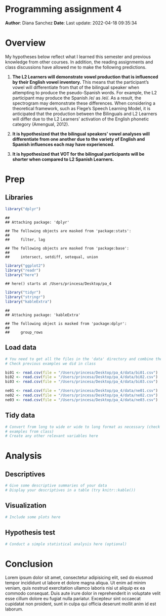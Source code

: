 Programming assignment 4
================

**Author**: Diana Sanchez **Date**: Last update: 2022-04-18 09:35:34

# Overview

<!-- 
  Talk briefly about what you did here 
  Describe your hypotheses
-->

My hypotheses below reflect what I learned this semester and previous
knowledge from other courses. In addition, the reading assignments and
class discussions have allowed me to make the following predictions.

1.  **The L2 Learners will demonstrate vowel production that is
    influenced by their English vowel inventory.** This means that the
    participant’s vowel will differentiate from that of the bilingual
    speaker when attempting to produce the pseudo-Spanish words. For
    example, the L2 participant may produce the Spanish /e/ as /ei/. As
    a result, the spectrogram may demonstrate these differences. When
    considering a theoretical framework, such as Flege’s Speech Learning
    Model, it is anticipated that the production between the Bilinguals
    and L2 Learners will differ due to the L2 Learners’ activation of
    the English phonetic category (Amengual, 2012).

2.  **It is hypothesized that the bilingual speakers’ vowel analyses
    will differentiate from one another due to the variety of English
    and Spanish influences each may have experienced.**

3.  **It is hypothesized that VOT for the bilingual participants will be
    shorter when compared to L2 Spanish Learners.**

# Prep

## Libraries

``` r
library("dplyr")   
```

    ## 
    ## Attaching package: 'dplyr'

    ## The following objects are masked from 'package:stats':
    ## 
    ##     filter, lag

    ## The following objects are masked from 'package:base':
    ## 
    ##     intersect, setdiff, setequal, union

``` r
library("ggplot2")
library("readr")  
library("here")    
```

    ## here() starts at /Users/princesa/Desktop/pa_4

``` r
library("tidyr") 
library("stringr")
library("kableExtra")
```

    ## 
    ## Attaching package: 'kableExtra'

    ## The following object is masked from 'package:dplyr':
    ## 
    ##     group_rows

## Load data

``` r
# You need to get all the files in the 'data' directory and combine them
# Check previous examples we did in class 

bi01 <- read.csv(file = "/Users/princesa/Desktop/pa_4/data/bi01.csv")
bi02 <- read.csv(file = "/Users/princesa/Desktop/pa_4/data/bi02.csv")
bi03 <- read.csv(file = "/Users/princesa/Desktop/pa_4/data/bi03.csv")

ne01 <- read.csv(file = "/Users/princesa/Desktop/pa_4/data/ne01.csv")
ne02 <- read.csv(file = "/Users/princesa/Desktop/pa_4/data/ne02.csv")
ne03 <- read.csv(file = "/Users/princesa/Desktop/pa_4/data/ne03.csv")
```

## Tidy data

``` r
# Convert from long to wide or wide to long format as necessary (check 
# examples from class)
# Create any other relevant variables here 
```

# Analysis

## Descriptives

``` r
# Give some descriptive summaries of your data 
# Display your descriptives in a table (try knitr::kable())
```

## Visualization

``` r
# Include some plots here
```

<!-- 
Also include a professional looking figure illustrating an example of the acoustics 
of the production data, i.e., a plot generated in praat.
You decide what is relevant (something related to your hypothesis). 
Think about where this file should be located in your project. 
What location makes most sense in terms of organization? 
How will you access the file (path) from this .Rmd file?
If you need help consider the following sources: 
  - Search 'Rmarkdown image' on google, stackoverflow, etc.
  - Search the 'knitr' package help files in RStudio
  - Search the internet for HTML code (not recommended, but it works)
  - Check the code from my class presentations (may or may not be helpful)
-->

## Hypothesis test

``` r
# Conduct a simple statistical analysis here (optional)
```

# Conclusion

<!-- 
Revisit your hypotheses (refer to plots, figures, tables, statistical tests, 
etc.)

Reflect on the entire process. 
What did you enjoy? What did you hate? What did you learn? 
What would you do differently?
-->

Lorem ipsum dolor sit amet, consectetur adipisicing elit, sed do eiusmod
tempor incididunt ut labore et dolore magna aliqua. Ut enim ad minim
veniam, quis nostrud exercitation ullamco laboris nisi ut aliquip ex ea
commodo consequat. Duis aute irure dolor in reprehenderit in voluptate
velit esse cillum dolore eu fugiat nulla pariatur. Excepteur sint
occaecat cupidatat non proident, sunt in culpa qui officia deserunt
mollit anim id est laborum.

</br></br>
